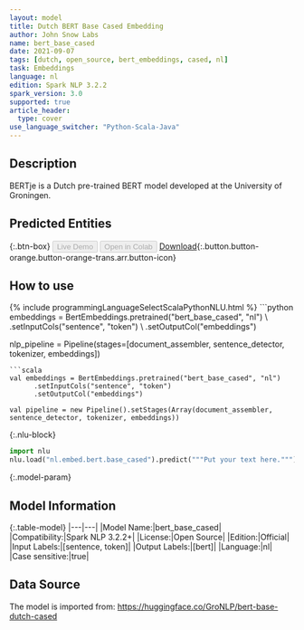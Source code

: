 ```yaml
---
layout: model
title: Dutch BERT Base Cased Embedding
author: John Snow Labs
name: bert_base_cased
date: 2021-09-07
tags: [dutch, open_source, bert_embeddings, cased, nl]
task: Embeddings
language: nl
edition: Spark NLP 3.2.2
spark_version: 3.0
supported: true
article_header:
  type: cover
use_language_switcher: "Python-Scala-Java"
---
```


## Description

BERTje is a Dutch pre-trained BERT model developed at the University of Groningen.

## Predicted Entities



{:.btn-box}
<button class="button button-orange" disabled>Live Demo</button>
<button class="button button-orange" disabled>Open in Colab</button>
[Download](https://s3.amazonaws.com/auxdata.johnsnowlabs.com/public/models/bert_base_cased_nl_3.2.2_3.0_1630999717658.zip){:.button.button-orange.button-orange-trans.arr.button-icon}

## How to use



<div class="tabs-box" markdown="1">
{% include programmingLanguageSelectScalaPythonNLU.html %}
```python
embeddings = BertEmbeddings.pretrained("bert_base_cased", "nl") \
      .setInputCols("sentence", "token") \
      .setOutputCol("embeddings")

nlp_pipeline = Pipeline(stages=[document_assembler, sentence_detector, tokenizer, embeddings])
```
```scala
val embeddings = BertEmbeddings.pretrained("bert_base_cased", "nl")
      .setInputCols("sentence", "token")
      .setOutputCol("embeddings")

val pipeline = new Pipeline().setStages(Array(document_assembler, sentence_detector, tokenizer, embeddings))
```


{:.nlu-block}
```python
import nlu
nlu.load("nl.embed.bert.base_cased").predict("""Put your text here.""")
```

</div>

{:.model-param}
## Model Information

{:.table-model}
|---|---|
|Model Name:|bert_base_cased|
|Compatibility:|Spark NLP 3.2.2+|
|License:|Open Source|
|Edition:|Official|
|Input Labels:|[sentence, token]|
|Output Labels:|[bert]|
|Language:|nl|
|Case sensitive:|true|

## Data Source

The model is imported from: https://huggingface.co/GroNLP/bert-base-dutch-cased